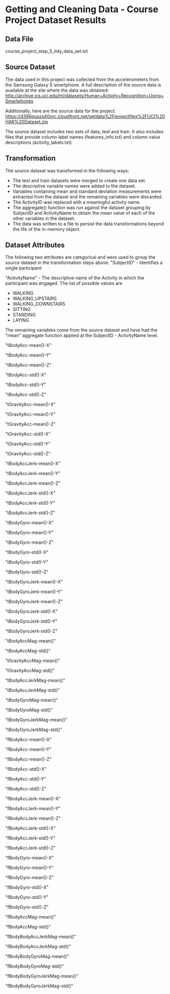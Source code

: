 Getting and Cleaning Data - Course Project Dataset Results
==========================================================

Data File
---------
course_project_step_5_tidy_data_set.txt

Source Dataset
--------------
The data used in this project was collected from the accelerometers from the Samsung Galaxy S smartphone. A full description of the source data is available at the site where the data was obtained: 
http://archive.ics.uci.edu/ml/datasets/Human+Activity+Recognition+Using+Smartphones 

Additionally, here are the source data for the project: 
https://d396qusza40orc.cloudfront.net/getdata%2Fprojectfiles%2FUCI%20HAR%20Dataset.zip 

The source dataset includes two sets of data, test and train. It also includes files that provide column label names (features_info.txt) and column value descriptions (activity_labels.txt)


Transformation
--------------
The source dataset was transformed in the following ways:
* The test and train datasets were merged to create one data set. 
* The descriptive variable names were added to the dataset.
* Variables containing mean and standard deviation measurements were extracted from the dataset and the remaining variables were discarded. 
* The ActivityID was replaced with a meaningful activity name.
* The aggregate() function was run against the dataset grouping by SubjectID and ActivityName to obtain the mean value of each of the other variables in the dataset.
* The data was written to a file to persist the data transformations beyond the life of the in-memory object. 


Dataset Attributes
------------------
The following two attributes are categorical and were used to group the source dataset in the transformation steps above.
"SubjectID" - Identifies a single participant

"ActivityName" - The descriptive name of the Activity in which the participant was engaged. The list of possible values are 
* WALKING
* WALKING_UPSTAIRS
* WALKING_DOWNSTAIRS
* SITTING
* STANDING
* LAYING

The remaining variables come from the source dataset and have had the "mean" aggregate function applied at the SubjectID - ActivityName level. 

"tBodyAcc-mean()-X"

"tBodyAcc-mean()-Y"

"tBodyAcc-mean()-Z"

"tBodyAcc-std()-X"

"tBodyAcc-std()-Y"

"tBodyAcc-std()-Z"

"tGravityAcc-mean()-X"

"tGravityAcc-mean()-Y"

"tGravityAcc-mean()-Z"

"tGravityAcc-std()-X"

"tGravityAcc-std()-Y"

"tGravityAcc-std()-Z"

"tBodyAccJerk-mean()-X"

"tBodyAccJerk-mean()-Y"

"tBodyAccJerk-mean()-Z"

"tBodyAccJerk-std()-X"

"tBodyAccJerk-std()-Y"

"tBodyAccJerk-std()-Z"

"tBodyGyro-mean()-X"

"tBodyGyro-mean()-Y"

"tBodyGyro-mean()-Z"

"tBodyGyro-std()-X"

"tBodyGyro-std()-Y"

"tBodyGyro-std()-Z"

"tBodyGyroJerk-mean()-X"

"tBodyGyroJerk-mean()-Y"

"tBodyGyroJerk-mean()-Z"

"tBodyGyroJerk-std()-X"

"tBodyGyroJerk-std()-Y"

"tBodyGyroJerk-std()-Z"

"tBodyAccMag-mean()"

"tBodyAccMag-std()"

"tGravityAccMag-mean()"

"tGravityAccMag-std()"

"tBodyAccJerkMag-mean()"

"tBodyAccJerkMag-std()"

"tBodyGyroMag-mean()"

"tBodyGyroMag-std()"

"tBodyGyroJerkMag-mean()"

"tBodyGyroJerkMag-std()"

"fBodyAcc-mean()-X"

"fBodyAcc-mean()-Y"

"fBodyAcc-mean()-Z"

"fBodyAcc-std()-X"

"fBodyAcc-std()-Y"

"fBodyAcc-std()-Z"

"fBodyAccJerk-mean()-X"

"fBodyAccJerk-mean()-Y"

"fBodyAccJerk-mean()-Z"

"fBodyAccJerk-std()-X"

"fBodyAccJerk-std()-Y"

"fBodyAccJerk-std()-Z"

"fBodyGyro-mean()-X"

"fBodyGyro-mean()-Y"

"fBodyGyro-mean()-Z"

"fBodyGyro-std()-X"

"fBodyGyro-std()-Y"

"fBodyGyro-std()-Z"

"fBodyAccMag-mean()"

"fBodyAccMag-std()"

"fBodyBodyAccJerkMag-mean()"

"fBodyBodyAccJerkMag-std()"

"fBodyBodyGyroMag-mean()"

"fBodyBodyGyroMag-std()"

"fBodyBodyGyroJerkMag-mean()"

"fBodyBodyGyroJerkMag-std()"